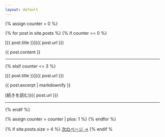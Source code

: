 ```yaml
---
layout: default
---
```


{% assign counter = 0 %}

{% for post in site.posts %}
  {% if counter == 0 %}
  <!-- 最新記事（全文表示） -->
   [{{ post.title }}]({{ post.url }})

  {{ post.content }}

  ---
  {% elsif counter <= 3 %}
  <!-- 2〜4番目（抜粋＋続きを読む） -->
   [{{ post.title }}]({{ post.url }})

  {{ post.excerpt | markdownify }}

  [続きを読む]({{ post.url }})

  ---
  {% endif %}

  {% assign counter = counter | plus: 1 %}
{% endfor %}

{% if site.posts.size > 4 %}
[次のページ →](/page2.md)
{% endif %
